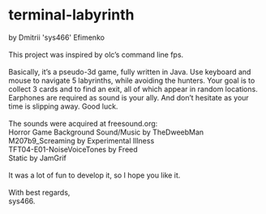 # terminal-labyrinth
by Dmitrii 'sys466' Efimenko\
\
This project was inspired by olc’s command line fps.\
\
Basically, it’s a pseudo-3d game, fully written in Java. Use keyboard and mouse to navigate 5 labyrinths, while avoiding the hunters. Your goal is to collect 3 cards and to find an exit, all of which appear in random locations. Earphones are required as sound is your ally. And don’t hesitate as your time is slipping away. Good luck.\
\
The sounds were acquired at freesound.org:\
Horror Game Background Sound/Music by TheDweebMan\
M207b9_Screaming by Experimental Illness\
TFT04-E01-NoiseVoiceTones by Freed\
Static by JamGrif\
\
It was a lot of fun to develop it, so I hope you like it.\
\
With best regards,\
sys466.
